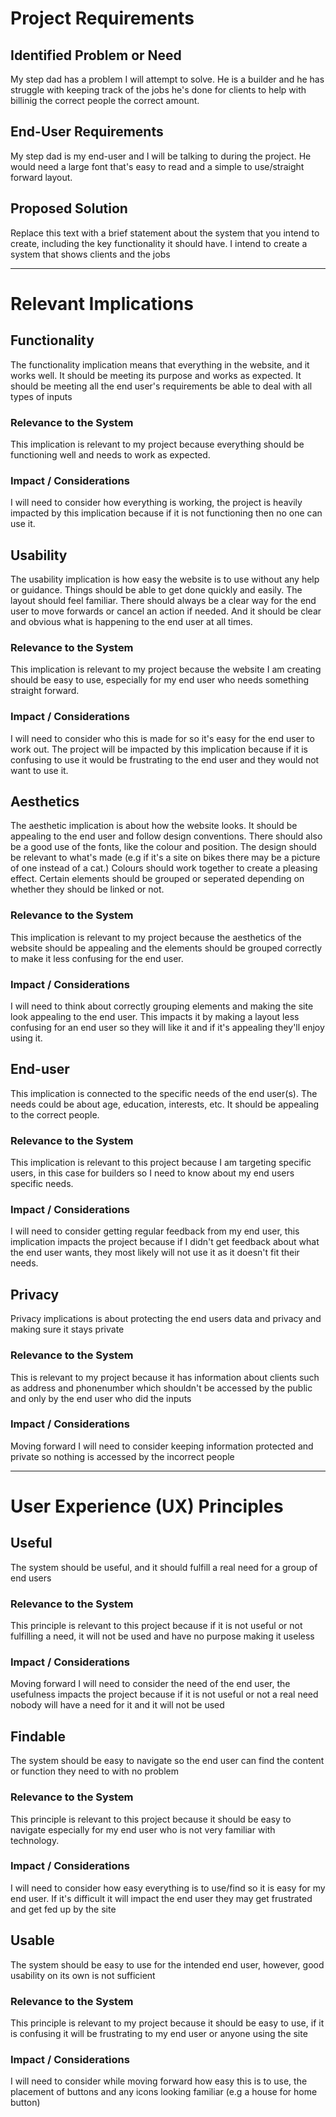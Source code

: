 # Project Requirements

## Identified Problem or Need

My step dad has a problem I will attempt to solve. He is a builder and he has struggle with keeping track of the jobs he's done for clients to help with billinig the correct people the correct amount.

## End-User Requirements

My step dad is my end-user and I will be talking to during the project. He would need a large font that's easy to read and a simple to use/straight forward layout.

## Proposed Solution

Replace this text with a brief statement about the system that you intend to create, including the key functionality it should have.
I intend to create a system that shows clients and the jobs 


---

# Relevant Implications

## Functionality

The functionality implication means that everything in the website, and it works well. It should be meeting its purpose and works as expected. It should be meeting all the end user's requirements be able to deal with all types of inputs

### Relevance to the System

This implication is relevant to my project because everything should be functioning well and needs to work as expected.

### Impact / Considerations

I will need to consider how everything is working, the project is heavily impacted by this implication because if it is not functioning then no one can use it.



## Usability

The usability implication is how easy the website is to use without any help or guidance. Things should be able to get done quickly and easily. The layout should feel familiar. There should always be a clear way for the end user to move forwards or cancel an action if needed. And it should be clear  and obvious what is happening to the end user at all times.

### Relevance to the System

This implication is relevant to my project because the website I am creating should be easy to use, especially for my end user who needs something straight forward.

### Impact / Considerations

I will need to consider who this is made for so it's easy for the end user to work out. The project will be impacted by this implication because if it is confusing to use it would be frustrating to the end user and they would not want to use it.



## Aesthetics

The aesthetic implication is about how the website looks. It should be appealing to the end user and follow design conventions. There should also be a good use of the fonts, like the colour and position. The design should be relevant to what's made (e.g if it's a site on bikes there may be a picture of one instead of a cat.) Colours should work together to create a pleasing effect. Certain elements should be grouped or seperated depending on whether they should be linked or not.

### Relevance to the System

This implication is relevant to my project because the aesthetics of the website should be appealing and the elements should be grouped correctly to make it less confusing for the end user.

### Impact / Considerations

I will need to think about correctly grouping elements and making the site look appealing to the end user. This impacts it by making a layout less confusing for an end user so they will like it and if it's appealing they'll enjoy using it.



## End-user

This implication is connected to the specific needs of the end user(s). The needs could be about age, education, interests, etc. It should be appealing to the correct  people.

### Relevance to the System

This implication is relevant to this project because I am targeting specific users, in this case for builders so I need to know about my end users specific needs.

### Impact / Considerations

I will need to consider getting regular feedback from my end user, this implication impacts the project because if I didn't get feedback about what the end user wants, they most likely will not use it as it doesn't fit their needs.



## Privacy

Privacy implications is about protecting the end users data and privacy and making sure it stays private

### Relevance to the System

This is relevant to my project because it has information about clients such as address and phonenumber which shouldn't be accessed by the public and only by the end user who did the inputs

### Impact / Considerations

Moving forward I will need to consider keeping information protected and private so nothing is accessed by the incorrect people


---

# User Experience (UX) Principles

## Useful

The system should be useful, and it should fulfill a real need for a group of end users

### Relevance to the System

This principle is relevant to this project because if it is not useful or not fulfilling a need, it will not be used and have no purpose making it useless

### Impact / Considerations

Moving forward I will need to consider the need of the end user, the usefulness impacts the project because if it is not useful or not a real need nobody will have a need  for it and it will not be used



## Findable

The system should be easy to navigate so the end user can find the content or function they need to with no problem

### Relevance to the System

This principle is relevant to this project because it should be easy to navigate especially for my end user who is not very familiar with technology.

### Impact / Considerations

I will need to consider how easy everything is to use/find so it is easy for my end user. If it's difficult it will impact the end user they may get frustrated and get fed up by the site


## Usable

The system should be easy to  use for the intended end user, however, good usability on its own is not sufficient

### Relevance to the System

This principle is relevant to my project because it should be easy to use, if it is confusing it will be frustrating to my end user or anyone using the site

### Impact / Considerations

I will need to consider while moving forward how easy this is to use, the placement of buttons and any icons looking familiar (e.g a house for home button)

